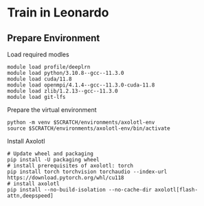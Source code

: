 # Train in Leonardo

## Prepare Environment

Load required modles
```
module load profile/deeplrn
module load python/3.10.8--gcc--11.3.0
module load cuda/11.8
module load openmpi/4.1.4--gcc--11.3.0-cuda-11.8
module load zlib/1.2.13--gcc--11.3.0
module load git-lfs

```

Prepare the virtual environment
```
python -m venv $SCRATCH/environments/axolotl-env
source $SCRATCH/environments/axolotl-env/bin/activate
```

Install Axolotl
```
# Update wheel and packaging 
pip install -U packaging wheel
# install prerequisites of axolotl: torch
pip install torch torchvision torchaudio --index-url https://download.pytorch.org/whl/cu118
# install axolotl
pip install --no-build-isolation --no-cache-dir axolotl[flash-attn,deepspeed]
```

